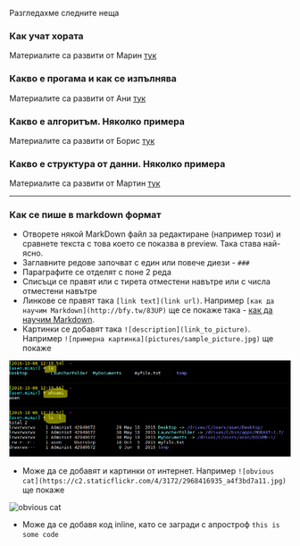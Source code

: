 Разгледахме следните неща

### Как учат хората
Материалите са развити от Марин [тук](noviceToExpert.md)

### Какво е прогама и как се изпълнява
Материалите са развити от Ани [тук](whatIsAProgram.md)

### Какво е алгоритъм. Няколко примера
Материалите са развити от Борис [тук](whatIsAnAlgorithm.md)

### Какво е структура от данни. Няколко примера
Материалите са развити от Мартин [тук](https://github.com/martiniliev2016/domashno.git)


-----
### Как се пише в markdown формат
 - Отворете някой MarkDown файл за редактиране (например този) и сравнете текста с това което се показва в preview. Така става най-ясно.
 - Заглавните редове започват с един или повече диези - `###`
 - Параграфите се отделят с поне 2 реда
 - Списъци се правят или с тирета отместени навътре или с числа отместени навътре
 - Линкове се правят така `[link text](link url)`. Например `[как да научим Markdown](http://bfy.tw/83UP)` ще се покаже така - [как да научим Markdown](http://bfy.tw/83UP).
 - Картинки се добавят така `![description](link_to_picture)`. Например `![примерна картинка](pictures/sample_picture.jpg)` ще покаже

 ![примерна картинка](pictures/sample_picture.png)

 - Може да се добавят и картинки от интернет. Например `![obvious cat](https://c2.staticflickr.com/4/3172/2968416935_a4f3bd7a11.jpg)` ще покаже 

 ![obvious cat](https://c2.staticflickr.com/4/3172/2968416935_a4f3bd7a11.jpg)
 
 - Може да се добавя код inline, като се загради с апростроф `this is some code`
